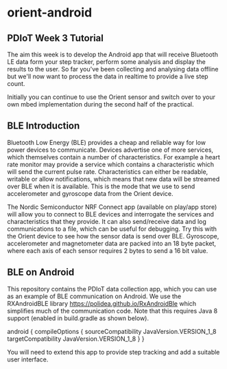 # orient-android

PDIoT Week 3 Tutorial
---------------------

The aim this week is to develop the Android app that will receive Bluetooth LE data form your step tracker, perform some analysis and display the results to the user. So far you've been collecting and analysing data offline but we'll now want to process the data in realtime to provide a live step count.

Initially you can continue to use the Orient sensor and switch over to your own mbed implementation during the second half of the practical.

BLE Introduction
----------------

Bluetooth Low Energy (BLE) provides a cheap and reliable way for low power devices to communicate. Devices advertise one of more services, which themselves contain a number of characteristics. For example a heart rate monitor may provide a service which contains a characteristic which will send the current pulse rate. Characteristics can either be readable, writable or allow notifications, which means that new data will be streamed over BLE when it is available. This is the mode that we use to send accelerometer and gyroscope data from the Orient device.

The Nordic Semiconductor NRF Connect app (available on play/app store) will allow you to connect to BLE devices and interrogate the services and characteristics that they provide. It can also send/receive data and log communications to a file, which can be useful for debugging. Try this with the Orient device to see how the sensor data is send over BLE. Gyroscope, accelerometer and magnetometer data are packed into an 18 byte packet, where each axis of each sensor requires 2 bytes to send a 16 bit value.

BLE on Android
--------------

This repository contains the PDIoT data collection app, which you can use as an example of BLE communication on Android. We use the RXAndroidBLE library https://polidea.github.io/RxAndroidBle which simplifies much of the communication code. Note that this requires Java 8 support (enabled in build.gradle as shown below).

android {
	compileOptions {
    	    sourceCompatibility JavaVersion.VERSION_1_8
        	targetCompatibility JavaVersion.VERSION_1_8
    }
}

You will need to extend this app to provide step tracking and add a suitable user interface.